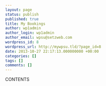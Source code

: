 ```yaml
---
layout: page
status: publish
published: true
title: My Bookings
author: wp1admin
author_login: wp1admin
author_email: wpsu@setzweb.com
wordpress_id: 8
wordpress_url: http://mywpsu.tld/?page_id=8
date: 2013-10-27 22:17:13.000000000 +00:00
categories: []
tags: []
comments: []
---
```

CONTENTS
